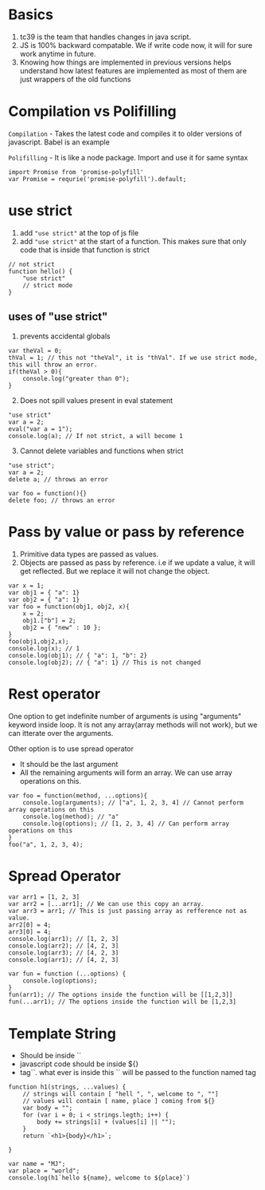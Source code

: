 # Basics

1. tc39 is the team that handles changes in java script.
2. JS is 100% backward compatable. We if write code now, it will for sure work anytime in future.
3. Knowing how things are implemented in previous versions helps understand how latest features are implemented as most of them are just wrappers of the old functions

# Compilation vs Polifilling

`Compilation` - Takes the latest code and compiles it to older versions of javascript. Babel is an example

`Polifilling` - It is like a node package. Import and use it for same syntax

```
import Promise from 'promise-polyfill'
var Promise = requrie('promise-polyfill').default;
```

# use strict

1. add `"use strict"` at the top of js file
2. add `"use strict"` at the start of a function. This makes sure that only code that is inside that function is strict
```
// not strict
function hello() {
    "use strict"
    // strict mode
}
```

## uses of "use strict"

1. prevents accidental globals
```
var theVal = 0;
thVal = 1; // this not "theVal", it is "thVal". If we use strict mode, this will throw an error.
if(theVal > 0){
    console.log("greater than 0");
}
```
2. Does not spill values present in eval statement
```
"use strict"
var a = 2;
eval("var a = 1");
console.log(a); // If not strict, a will become 1
```
3. Cannot delete variables and functions when strict
```
"use strict";
var a = 2;
delete a; // throws an error

var foo = function(){}
delete foo; // throws an error
```

# Pass by value or pass by reference

1. Primitive data types are passed as values.
2. Objects are passed as pass by reference. i.e if we update a value, it will get reflected. But we replace it will not change the object.
```
var x = 1;
var obj1 = { "a": 1}
var obj2 = { "a": 1}
var foo = function(obj1, obj2, x){
    x = 2;
    obj1.["b"] = 2;
    obj2 = { "new" : 10 };
}
foo(obj1,obj2,x);
console.log(x); // 1
console.log(obj1); // { "a": 1, "b": 2}
console.log(obj2); // { "a": 1} // This is not changed
```

# Rest operator
One option to get indefinite number of arguments is using "arguments" keyword inside loop. It is not any array(array methods will not work), but we can itterate over the arguments.

Other option is to use spread operator
- It should be the last argument
- All the remaining arguments will form an array. We can use array operations on this.
```
var foo = function(method, ...options){
    console.log(arguments); // ["a", 1, 2, 3, 4] // Cannot perform array operations on this
    console.log(method); // "a"
    console.log(options); // [1, 2, 3, 4] // Can perform array operations on this
}
foo("a", 1, 2, 3, 4);
```

# Spread Operator
```
var arr1 = [1, 2, 3]
var arr2 = [...arr1]; // We can use this copy an array.
var arr3 = arr1; // This is just passing array as refference not as value.
arr2[0] = 4;
arr3[0] = 4;
console.log(arr1); // [1, 2, 3]
console.log(arr2); // [4, 2, 3]
console.log(arr3); // [4, 2, 3]
console.log(arr1); // [4, 2, 3]

var fun = function (...options) {
    console.log(options);
}
fun(arr1); // The options inside the function will be [[1,2,3]]
fun(...arr1); // The options inside the function will be [1,2,3]
```

# Template String
- Should be inside ``
- javascript code should be inside ${}
- tag\`\`. what ever is inside this \`\` will be passed to the function named tag
```
function h1(strings, ...values) { 
    // strings will contain [ "hell ", ", welcome to ", ""]
    // values will contain [ name, place ] coming from ${}
    var body = "";
    for (var i = 0; i < strings.legth; i++) {
        body += strings[i] + (values[i] || "");
    }
    return `<h1>{body}</h1>`;

}

var name = "MJ";
var place = "world";
console.log(h1`hello ${name}, welcome to ${place}`)
```
